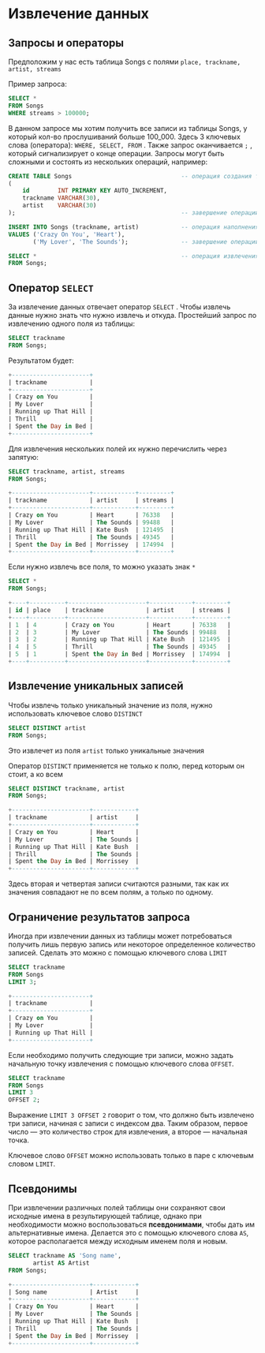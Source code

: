 # Извлечение данных

## Запросы и операторы

Предположим у нас есть таблица Songs с полями `place, trackname, artist, streams`

Пример запроса:

```sql
SELECT *
FROM Songs
WHERE streams > 100000;
```

В данном запросе мы хотим получить все записи из таблицы Songs, у который кол-во прослушиваний больше 100_000. Здесь 3 ключевых слова (оператора): `WHERE, SELECT, FROM` . Также запрос оканчивается `;` , который сигнализирует о конце операции. Запросы могут быть сложными и состоять из нескольких операций, например:

```sql
CREATE TABLE Songs                               -- операция создания таблицы
(
    id        INT PRIMARY KEY AUTO_INCREMENT,
    trackname VARCHAR(30),
    artist    VARCHAR(30)
);                                               -- завершение операции

INSERT INTO Songs (trackname, artist)            -- операция наполнения таблицы
VALUES ('Crazy On You', 'Heart'),
       ('My Lover', 'The Sounds');               -- завершение операции

SELECT *                                         -- операция извлечения данных из таблицы
FROM Songs;
```

## Оператор `SELECT`

За извлечение данных отвечает оператор `SELECT` . Чтобы извлечь данные нужно знать что нужно извлечь и откуда. Простейший запрос по извлечению одного поля из таблицы:

```sql
SELECT trackname
FROM Songs;
```

Результатом будет:

```sql
+----------------------+
| trackname            |
+----------------------+
| Crazy on You         |
| My Lover             |
| Running up That Hill |
| Thrill               |
| Spent the Day in Bed |
+----------------------+
```

Для извлечения нескольких полей их нужно перечислить через запятую:

```sql
SELECT trackname, artist, streams
FROM Songs;
```

```sql
+----------------------+------------+---------+
| trackname            | artist     | streams |
+----------------------+------------+---------+
| Crazy on You         | Heart      | 76338   |
| My Lover             | The Sounds | 99488   |
| Running up That Hill | Kate Bush  | 121495  |
| Thrill               | The Sounds | 49345   |
| Spent the Day in Bed | Morrissey  | 174994  |
+----------------------+------------+---------+
```

Если нужно извлечь все поля, то можно указать знак `*`

```sql
SELECT *
FROM Songs;
```

```sql
+----+----------+----------------------+------------+---------+
| id | place    | trackname            | artist     | streams |
+----+----------+----------------------+------------+---------+
| 1  | 4        | Crazy on You         | Heart      | 76338   |
| 2  | 3        | My Lover             | The Sounds | 99488   |
| 3  | 2        | Running up That Hill | Kate Bush  | 121495  |
| 4  | 5        | Thrill               | The Sounds | 49345   |
| 5  | 1        | Spent the Day in Bed | Morrissey  | 174994  |
+----+----------+----------------------+------------+---------+
```

## Извлечение уникальных записей

Чтобы извлечь только уникальный значение из поля, нужно использовать ключевое слово  `DISTINCT`

```sql
SELECT DISTINCT artist
FROM Songs;
```

Это извлечет из поля `artist` только уникальные значения

Оператор `DISTINCT` применяется не только к полю, перед которым он стоит, а ко всем

```sql
SELECT DISTINCT trackname, artist
FROM Songs;
```

```sql
+----------------------+------------+
| trackname            | artist     |
+----------------------+------------+
| Crazy on You         | Heart      |
| My Lover             | The Sounds |
| Running up That Hill | Kate Bush  |
| Thrill               | The Sounds |
| Spent the Day in Bed | Morrissey  |
+----------------------+------------+
```

Здесь вторая и четвертая записи считаются разными, так как их значения совпадают не по всем полям, а только по одному.

## Ограничение результатов запроса

Иногда при извлечении данных из таблицы может потребоваться получить лишь первую запись или некоторое определенное количество записей. Сделать это можно с помощью ключевого слова `LIMIT`

```sql
SELECT trackname
FROM Songs
LIMIT 3;
```

```sql
+----------------------+
| trackname            |
+----------------------+
| Crazy on You         |
| My Lover             |
| Running up That Hill |
+----------------------+
```

Если необходимо получить следующие три записи, можно задать начальную точку извлечения с помощью ключевого слова `OFFSET`.

```sql
SELECT trackname
FROM Songs
LIMIT 3
OFFSET 2;
```

Выражение `LIMIT 3 OFFSET 2` говорит о том, что должно быть извлечено три записи, начиная с записи с индексом два. Таким образом, первое число — это количество строк для извлечения, а второе — начальная точка.

Ключевое слово `OFFSET` можно использовать только в паре с ключевым словом `LIMIT`.

## Псевдонимы

При извлечении различных полей таблицы они сохраняют свои исходные имена в результирующей таблице, однако при необходимости можно воспользоваться **псевдонимами**, чтобы дать им альтернативные имена. Делается это с помощью ключевого слова `AS`, которое располагается между исходным именем поля и новым.

```sql
SELECT trackname AS 'Song name',
       artist AS Artist
FROM Songs;
```

```sql
+----------------------+------------+
| Song name            | Artist     |
+----------------------+------------+
| Crazy On You         | Heart      |
| My Lover             | The Sounds |
| Running up That Hill | Kate Bush  |
| Thrill               | The Sounds |
| Spent the Day in Bed | Morrissey  |
+----------------------+------------+
```